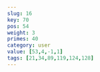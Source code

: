 ```yaml
---
slug: 16
key: 70
pos: 54
weight: 3
primes: 40
category: user
value: [53,4,-1,1]
tags: [21,34,89,119,124,128]
---
```

